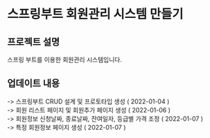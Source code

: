 # 스프링부트 회원관리 시스템 만들기  

## 프로젝트 설명  
스프링 부트를 이용한 회원관리 시스템입니다.  
  
   
   
## 업데이트 내용
-> 스프링부트 CRUD 설계 및 프로토타입 생성 ( 2022-01-04 )  
-> 회원 리스트 페이지 및 회원추가 페이지 생성 ( 2022-01-06 )  
-> 회원정보 신청날짜, 종료날짜, 잔여일자, 등급별 가격 조정 ( 2022-01-07 )  
-> 특정 회원정보 페이지 생성 ( 2022-01-07 )  
